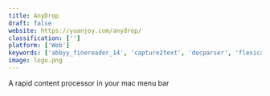 ```yaml
---
title: AnyDrop
draft: false 
website: https://yuanjoy.com/anydrop/
classification: ['']
platform: ['Web']
keywords: ['abbyy_finereader_14', 'capture2text', 'docparser', 'flexicapture', 'g_suite', 'kanjitomo', 'link_as_you_go', 'mathpix', 'microsoft_translator', 'naps2', 'pdfill', 'skanlite', 'spext_bot', 'translate_shell', 'translate_tab', 'visualcode', 'xsane']
image: logo.png
---
```

A rapid content processor in your mac menu bar